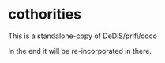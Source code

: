 # cothorities
This is a standalone-copy of DeDiS/prifi/coco

In the end it will be re-incorporated in there.
